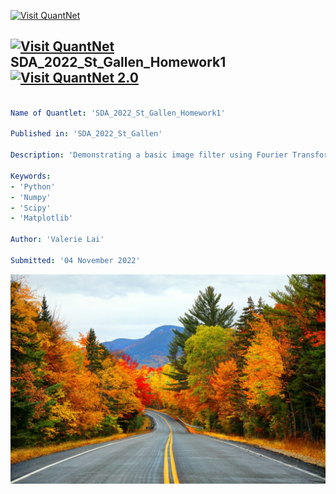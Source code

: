 [<img src="https://github.com/QuantLet/Styleguide-and-FAQ/blob/master/pictures/banner.png" width="888" alt="Visit QuantNet">](http://quantlet.de/)

## [<img src="https://github.com/QuantLet/Styleguide-and-FAQ/blob/master/pictures/qloqo.png" alt="Visit QuantNet">](http://quantlet.de/) **SDA_2022_St_Gallen_Homework1** [<img src="https://github.com/QuantLet/Styleguide-and-FAQ/blob/master/pictures/QN2.png" width="60" alt="Visit QuantNet 2.0">](http://quantlet.de/)

```yaml

Name of Quantlet: 'SDA_2022_St_Gallen_Homework1'

Published in: 'SDA_2022_St_Gallen'

Description: 'Demonstrating a basic image filter using Fourier Transformation'

Keywords: 
- 'Python'
- 'Numpy'
- 'Scipy'
- 'Matplotlib'

Author: 'Valerie Lai'

Submitted: '04 November 2022'

```

![Picture1](autumn.jpg)